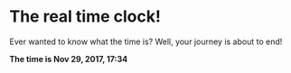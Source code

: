 # The real time clock!

Ever wanted to know what the time is? Well, your journey is about to end!

**The time is Nov 29, 2017, 17:34**